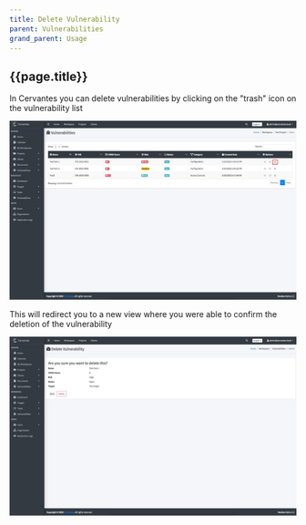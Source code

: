```yaml
---
title: Delete Vulnerability
parent: Vulnerabilities
grand_parent: Usage
---
```


## {{page.title}}

In Cervantes you can delete vulnerabilities by clicking on the "trash" icon on the vulnerability list

![Vulnerabilities delete](../../assets/images/vulnerabilities/delete-vuln-list.jpeg)

This will redirect you to a new view where you were able to confirm the deletion of the vulnerability

![Vulnerabilities delete](../../assets/images/vulnerabilities/delete-vuln.jpeg)